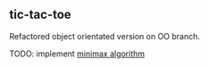 ## tic-tac-toe
Refactored object orientated version on OO branch.

TODO: implement [minimax algorithm](https://en.wikipedia.org/wiki/Minimax)
